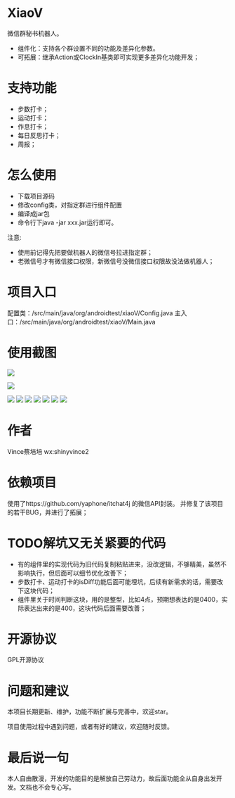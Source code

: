 # XiaoV
微信群秘书机器人。
+ 组件化：支持各个群设置不同的功能及差异化参数。
+ 可拓展：继承Action或ClockIn基类即可实现更多差异化功能开发；

# 支持功能
+ 步数打卡；
+ 运动打卡；
+ 作息打卡；
+ 每日反思打卡；
+ 周报；

# 怎么使用
+ 下载项目源码
+ 修改config类，对指定群进行组件配置
+ 编译成jar包
+ 命令行下java -jar xxx.jar运行即可。

注意:
+ 使用前记得先把要做机器人的微信号拉进指定群；
+ 老微信号才有微信接口权限，新微信号没微信接口权限故没法做机器人；

# 项目入口
配置类：/src/main/java/org/androidtest/xiaoV/Config.java
主入口：/src/main/java/org/androidtest/xiaoV/Main.java

# 使用截图
![](https://github.com/shinyvince/XiaoV/blob/master/src/main/resources/example1.jpg)

![](https://github.com/shinyvince/XiaoV/blob/master/src/main/resources/example2.jpg)

![](https://github.com/shinyvince/XiaoV/blob/master/src/main/resources/example3.jpg)
![](https://github.com/shinyvince/XiaoV/blob/master/src/main/resources/example4.jpg)
![](https://github.com/shinyvince/XiaoV/blob/master/src/main/resources/example5.jpg)
![](https://github.com/shinyvince/XiaoV/blob/master/src/main/resources/example6.jpg)
![](https://github.com/shinyvince/XiaoV/blob/master/src/main/resources/example7.jpg)
![](https://github.com/shinyvince/XiaoV/blob/master/src/main/resources/example8.jpg)
![](https://github.com/shinyvince/XiaoV/blob/master/src/main/resources/example9.jpg)

# 作者
Vince蔡培培
wx:shinyvince2

# 依赖项目
使用了https://github.com/yaphone/itchat4j 的微信API封装。
并修复了该项目的若干BUG，并进行了拓展；

# TODO解坑又无关紧要的代码
+ 有的组件里的实现代码为旧代码复制粘贴进来，没改逻辑，不够精美，虽然不影响执行，但后面可以细节优化改善下；
+ 步数打卡、运动打卡的isDiff功能后面可能埋坑，后续有新需求的话，需要改下这块代码；
+ 组件里关于时间判断这块，用的是整型，比如4点，预期想表达的是0400，实际表达出来的是400，这块代码后面需要改善；

# 开源协议
GPL开源协议

# 问题和建议
本项目长期更新、维护，功能不断扩展与完善中，欢迎star。

项目使用过程中遇到问题，或者有好的建议，欢迎随时反馈。

# 最后说一句
本人自由散漫，开发的功能目的是解放自己劳动力，故后面功能全从自身出发开发。文档也不会专心写。

